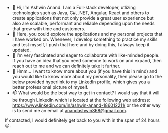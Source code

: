 - 👋 Hi, I’m Ashwin Anand. I am a Full-stack developer, utlizing technologies such as Java, C#, .NET, Angular, React and others to create applications that not only provide a great user experience but also are scalable, performant and reliable depending upon the needs that grow with time and customers.
- 👀 Here, you could explore the applications and my personal projects that I have worked on. Whenever, I develop something to practice my skills and test myself, I push that here and by doing this, I always keep it updated.
- 💞️ I’m very fascinated and eager to collaborate with like-minded people. If you have an idea that you need someone to work on and expand, then reach out to me and we can definitely take it further.
- 🤔 Hmm... I want to know more about you (if you have this in mind) and you would like to know more about my personality, then please go to the below provided hyperlink to my LinkedIn profile, which gives you a better professional picture of myself.
- 📫 What would be the best way to get in contact? I would say that it will be through LinkedIn which is located at the following web address: https://www.linkedin.com/in/ashwin-anand-186012211/ or the other way is to send me an email at anandashwin868@gmail.com.

 
 If contacted, I would definitely get back to you with in the span of 24 hours 😉.
 
<!---
AshwinAnand868/AshwinAnand868 is a ✨ special ✨ repository because its `README.md` (this file) appears on your GitHub profile.
You can click the Preview link to take a look at your changes.
--->
